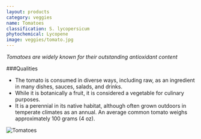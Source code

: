 ```yaml
---
layout: products
category: veggies
name: Tomatoes
classification: S. lycopersicum
phytochemical: Lycopene
image: veggies/tomato.jpg
---
```


*Tomatoes are widely known for their outstanding antioxidant content*

###Qualities 
 
- The tomato is consumed in diverse ways, including raw, as an ingredient in many dishes, sauces, salads, and drinks.
- While it is botanically a fruit, it is considered a vegetable for culinary purposes. 
- It is a perennial in its native habitat, although often grown outdoors in temperate climates as an annual. An average common tomato weighs approximately 100 grams (4 oz).

![Tomatoes](http://upload.wikimedia.org/wikipedia/commons/thumb/f/f4/NRCSHI07018_-_Hawaii_%28716072%29%28NRCS_Photo_Gallery%29.jpg/682px-NRCSHI07018_-_Hawaii_%28716072%29%28NRCS_Photo_Gallery%29.jpg)
